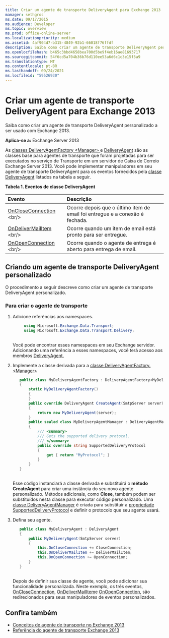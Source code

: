 ```yaml
---
title: Criar um agente de transporte DeliveryAgent para Exchange 2013
manager: sethgros
ms.date: 09/17/2015
ms.audience: Developer
ms.topic: overview
ms.prod: office-online-server
ms.localizationpriority: medium
ms.assetid: 4af904d7-b315-4849-92b1-66018f76ffdf
description: Saiba como criar um agente de transporte DeliveryAgent personalizado a ser usado com Exchange 2013.
ms.openlocfilehash: b465c3bbd4658bea700d5be9f4eb16ae81693717
ms.sourcegitcommit: 54f6cd5a704b36b76d110ee53a6d6c1c3e15f5a9
ms.translationtype: MT
ms.contentlocale: pt-BR
ms.lasthandoff: 09/24/2021
ms.locfileid: "59526930"
---
```

# <a name="create-a-deliveryagent-transport-agent-for-exchange-2013"></a>Criar um agente de transporte DeliveryAgent para Exchange 2013

Saiba como criar um agente de transporte DeliveryAgent personalizado a ser usado com Exchange 2013.
  
**Aplica-se a:** Exchange Server 2013
  
As [classes DeliveryAgentFactory \<Manager\> ](https://msdn.microsoft.com/library/dd877550(v=exchg.150).aspx) e [DeliveryAgent](https://msdn.microsoft.com/library/microsoft.exchange.data.transport.delivery.deliveryagent(v=exchg.150).aspx) são as classes base para agentes de transporte que foram projetadas para ser executados no serviço de Transporte em um servidor de Caixa de Correio Exchange Server 2013. Você pode implementar manipuladores em seu agente de transporte DeliveryAgent para os eventos fornecidos pela [classe DeliveryAgent](https://msdn.microsoft.com/library/microsoft.exchange.data.transport.delivery.deliveryagent(v=exchg.150).aspx) listados na tabela a seguir. 
  
**Tabela 1. Eventos de classe DeliveryAgent**

|**Evento**|**Descrição**|
|:-----|:-----|
|[OnCloseConnection](https://msdn.microsoft.com/library/microsoft.exchange.data.transport.delivery.deliveryagent.oncloseconnection(v=exchg.150).aspx) <br/> |Ocorre depois que o último item de email foi entregue e a conexão é fechada.  <br/> |
|[OnDeliverMailItem](https://msdn.microsoft.com/library/microsoft.exchange.data.transport.delivery.deliveryagent.ondelivermailitem(v=exchg.150).aspx) <br/> |Ocorre quando um item de email está pronto para ser entregue.  <br/> |
|[OnOpenConnection](https://msdn.microsoft.com/library/microsoft.exchange.data.transport.delivery.deliveryagent.onopenconnection(v=exchg.150).aspx) <br/> |Ocorre quando o agente de entrega é aberto para entrega de email.  <br/> |
   
## <a name="creating-a-custom-deliveryagent-transport-agent"></a>Criando um agente de transporte DeliveryAgent personalizado

O procedimento a seguir descreve como criar um agente de transporte DeliveryAgent personalizado. 
  
### <a name="to-create-the-transport-agent"></a>Para criar o agente de transporte

1. Adicione referências aos namespaces.
    
   ```cs
        using Microsoft.Exchange.Data.Transport;
        using Microsoft.Exchange.Data.Transport.Delivery;
    
   ```

   Você pode encontrar esses namespaces em seu Exchange servidor. Adicionando uma referência a esses namespaces, você terá acesso aos membros [DeliveryAgent.](https://msdn.microsoft.com/library/microsoft.exchange.data.transport.delivery.deliveryagent(v=exchg.150).aspx) 
    
2. Implemente a classe derivada para a [classe DeliveryAgentFactory. \<Manager\> ](https://msdn.microsoft.com/library/dd877550(v=exchg.150).aspx) 
    
   ```cs
      public class MyDeliveryAgentFactory : DeliveryAgentFactory<MyDeliveryAgentFactory.MyDeliveryAgentManager>
      {
          static MyDeliveryAgentFactory()
          {
          }
          public override DeliveryAgent CreateAgent(SmtpServer server)
          {
              return new MyDeliveryAgent(server);
          }
          public sealed class MyDeliveryAgentManager : DeliveryAgentManager
          {
              /// <summary>
              /// Gets the supported delivery protocol.
              /// </summary>
              public override string SupportedDeliveryProtocol
              {
                  get { return "MyProtocol"; }
              }
          }
      }
  
   ```

   Esse código instanciará a classe derivada e substituirá o **método CreateAgent** para criar uma instância do seu novo agente personalizado. Métodos adicionais, como **Close**, também podem ser substituídos nesta classe para executar código personalizado. Uma [classe DeliveryAgentManager](https://msdn.microsoft.com/library/Microsoft.Exchange.Data.Transport.Delivery.DeliveryAgentManager.aspx) é criada para substituir a [propriedade SupportedDeliveryProtocol](https://msdn.microsoft.com/library/Microsoft.Exchange.Data.Transport.Delivery.DeliveryAgentManager.SupportedDeliveryProtocol.aspx) e definir o protocolo que seu agente usará. 
    
3. Defina seu agente.
    
   ```cs
      public class MyDeliveryAgent : DeliveryAgent
      {
          public MyDeliveryAgent(SmtpServer server)
          {
              this.OnCloseConnection += CloseConnection;
              this.OnDeliverMailItem += DeliverMailItem;
              this.OnOpenConnection += OpenConnection;
          }
      }
  
   ```

   Depois de definir sua classe de agente, você pode adicionar sua funcionalidade personalizada. Neste exemplo, os três eventos, [OnCloseConnection](https://msdn.microsoft.com/library/microsoft.exchange.data.transport.delivery.deliveryagent.oncloseconnection(v=exchg.150).aspx), [OnDeliverMailItem](https://msdn.microsoft.com/library/microsoft.exchange.data.transport.delivery.deliveryagent.ondelivermailitem(v=exchg.150).aspx)e [OnOpenConnection](https://msdn.microsoft.com/library/microsoft.exchange.data.transport.delivery.deliveryagent.onopenconnection(v=exchg.150).aspx), são redirecionados para seus manipuladores de eventos personalizados. 
    
## <a name="see-also"></a>Confira também

- [Conceitos de agente de transporte no Exchange 2013](transport-agent-concepts-in-exchange-2013.md)
- [Referência do agente de transporte Exchange 2013](transport-agent-reference-for-exchange-2013.md)          

 